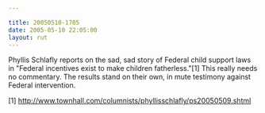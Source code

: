 ```yaml
---

title: 20050510-1705
date: 2005-05-10 22:05:00
layout: rut
---
```


<p>Phyllis Schlafly reports on the sad, sad story of Federal
child support laws in "Federal incentives exist to make children
fatherless."[1] This really needs no commentary.  The results stand
on their own, in mute testimony against Federal intervention.</p>

[1]
http://www.townhall.com/columnists/phyllisschlafly/ps20050509.shtml


